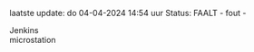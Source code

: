 laatste update: 
do 04-04-2024 14:54   uur 
Status: FAALT - fout - 
<div class="service R">Jenkins</div><div class="service Y">microstation</div>